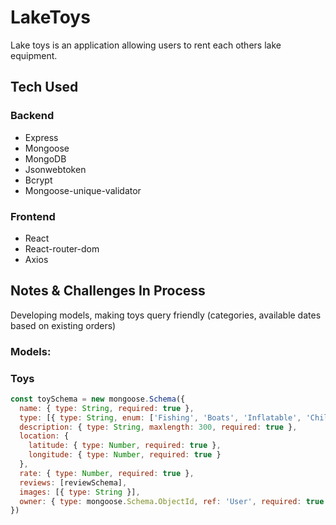 # LakeToys

Lake toys is an application allowing users to rent each others lake equipment.

## Tech Used

### Backend
* Express
* Mongoose
* MongoDB
* Jsonwebtoken
* Bcrypt
* Mongoose-unique-validator

### Frontend
* React
* React-router-dom
* Axios



## Notes & Challenges In Process

Developing models, making toys query friendly (categories, available dates based on existing orders)

### Models:

### Toys

```javascript
const toySchema = new mongoose.Schema({
  name: { type: String, required: true },
  type: [{ type: String, enum: ['Fishing', 'Boats', 'Inflatable', 'Childrens'] }],
  description: { type: String, maxlength: 300, required: true },
  location: {
    latitude: { type: Number, required: true },
    longitude: { type: Number, required: true }
  },
  rate: { type: Number, required: true },
  reviews: [reviewSchema],
  images: [{ type: String }],
  owner: { type: mongoose.Schema.ObjectId, ref: 'User', required: true }
})
```